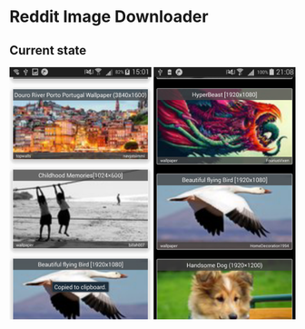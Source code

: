 # Reddit Image Downloader

## Current state

<img src="/screenshots/Screenshot_2017-08-13-15-01-54.png" width="250"> <img src="/screenshots/Screenshot_2017-08-13-21-08-44.png" width="250">

